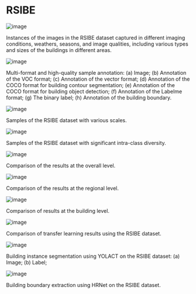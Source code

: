 # RSIBE
![image](https://user-images.githubusercontent.com/84856063/187148487-c1890f39-c939-48cb-9018-8df17ab02d03.png)

Instances of the images in the RSIBE dataset captured in different imaging conditions, weathers, seasons, and image qualities, including various types and sizes of the buildings in different areas.

![image](https://user-images.githubusercontent.com/84856063/187150912-4e9cbead-672f-4c4a-a484-742d1bb35716.png)

Multi-format and high-quality sample annotation: (a) Image; (b) Annotation of the VOC format; (c) Annotation of the vector format; (d) Annotation of the COCO format for building contour segmentation; (e) Annotation of the COCO format for building object detection; (f) Annotation of the Labelme format; (g) The binary label; (h) Annotation of the building boundary.

![image](https://user-images.githubusercontent.com/84856063/187149517-d9b5997a-ae88-4aa4-b3d2-cef0083fa462.png)

Samples of the RSIBE dataset with various scales.

![image](https://user-images.githubusercontent.com/84856063/187149673-2815dea2-61ce-4996-af25-2e1b3f21b062.png)

Samples of the RSIBE dataset with significant intra-class diversity.

![image](https://user-images.githubusercontent.com/84856063/187151091-5fe1204f-e0ef-4cb9-8ee5-acc52ad33e11.png)

Comparison of the results at the overall level.

![image](https://user-images.githubusercontent.com/84856063/187151211-2e918dd8-ccb5-49aa-830d-3af9c052178f.png)

Comparison of the results at the regional level.

![image](https://user-images.githubusercontent.com/84856063/187151298-4348ab4f-6e9b-4583-9de2-d89780a9ebe2.png)

Comparison of results at the building level.

![image](https://user-images.githubusercontent.com/84856063/187151401-b203b7c1-034d-4c34-8d83-bef7b53f4026.png)

Comparison of transfer learning results using the RSIBE dataset.

![image](https://user-images.githubusercontent.com/84856063/187151501-77e09d66-0b11-4142-85da-c92bbc9d8f86.png)

Building instance segmentation using YOLACT on the RSIBE dataset: (a) Image; (b) Label; 

![image](https://user-images.githubusercontent.com/84856063/187151647-86bc3aab-d5ec-4bbe-b233-d657053814c7.png)

Building boundary extraction using HRNet on the RSIBE dataset. 
